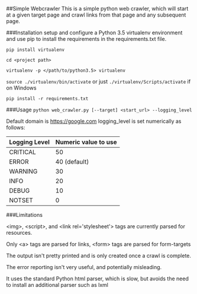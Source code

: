 ##Simple Webcrawler
This is a simple python web crawler, which will start at a given target page and crawl links from that page and any 
subsequent page.

###Installation
setup and configure a Python 3.5 virtualenv environment and use 
pip to install the requirements in the requirements.txt file.

`pip install virtualenv`

`cd <project path>`

`virtualenv -p </path/to/python3.5> virtualenv`

`source ./virtualenv/bin/activate` or just  `./virtualenv/Scripts/activate` if on Windows

`pip install -r requirements.txt`

###Usage
`python web_crawler.py [--target] <start_url> --logging_level`

Default domain is https://google.com
logging_level is set numerically as follows:

Logging Level | Numeric value to use
---      | ---
CRITICAL | 50
ERROR 	 | 40 (default)
WARNING  | 30
INFO     | 20
DEBUG    | 10
NOTSET   |  0

###Limitations

&lt;img&gt;, &lt;script&gt;, and &lt;link rel='stylesheet'&gt; tags are currently parsed for resources.

Only &lt;a&gt; tags are parsed for links, &lt;form&gt; tags are parsed for form-targets 

The output isn't pretty printed and is only created once a crawl is complete.

The error reporting isn't very useful, and potentially misleading.

It uses the standard Python html parser, which is slow, but avoids the need to install an additional parser such as lxml
